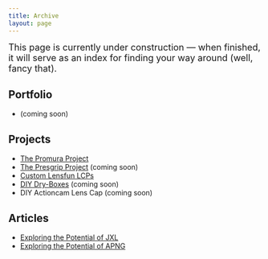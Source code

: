 ```yaml
---
title: Archive
layout: page
---
```


<font size="4">
This page is currently under construction — when finished, it will serve as an index for finding your way around (well, fancy that).
</font>

## Portfolio ##

- (coming soon)

## Projects ##

- [The Promura Project](https://martbetz.github.io/photography/2022/08/21/the-promura-project.html)
- [The Presgrip Project](https://github.com/martbetz/The-Presgrip-Project) (coming soon)
- [Custom Lensfun LCPs](https://martbetz.github.io/photography/computing/2022/08/23/custom-lensfun-lcps.html)
- [DIY Dry-Boxes](https://martbetz.github.io/2023/02/01/diy-dry-boxes.html) (coming soon)
- DIY Actioncam Lens Cap (coming soon)

## Articles ##

- [Exploring the Potential of JXL](https://martbetz.github.io/photography/computing/2022/10/27/exploring-jpegxl.html)
- [Exploring the Potential of APNG](https://martbetz.github.io/photography/computing/2022/10/02/03-08-exploring-apng.html)
